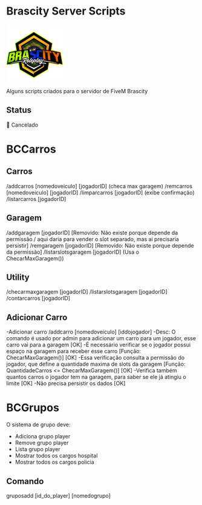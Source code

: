 # Brascity Server Scripts

![Brascity](https://raw.githubusercontent.com/luanbiao/brascity/main/bclogo/ui/img/logo.png)

Alguns scripts criados para o servidor de FiveM Brascity

## Status
🚧 Cancelado

# BCCarros
 
## Carros
 
/addcarros [nomedoveiculo] [jogadorID] (checa max garagem)
/remcarros [nomedoveiculo] [jogadorID]
/limparcarros [jogadorID] (exibe confirmação)
/listarcarros [jogadorID]
 
## Garagem
 
/addgaragem [jogadorID] [Removido: Não existe porque depende da permissão / aqui daria para vender o slot separado, mas ai precisaria persistir]
/remgaragem [jogadorID] [Removido: Não existe porque depende da permissão]
/listarslotsgaragem [jogadorID] (Usa o ChecarMaxGaragem())
 
## Utility
 
/checarmaxgaragem [jogadorID]
/listarslotsgaragem [jogadorID]
/contarcarros [jogadorID]

## Adicionar Carro

-Adicionar carro /addcarro [nomedoveiculo] [iddojogador]
-Desc: O comando é usado por admin para adicionar um carro para um jogador, esse carro vai para a garagem [OK]
-É necessário verificar se o jogador possui espaço na garagem para receber esse carro [Função: ChecarMaxGaragem()] [OK]
-Essa verificação consulta a permissão do jogador, que define a quantidade maxima de slots da garagem [Função: QuantidadeCarros <= ChecarMaxGaragem()] [OK]
-Verifica também quantos carros o jogador tem na garagem, para saber se ele já atingiu o limite [OK]
-Não precisa persistir os dados [OK]

# BCGrupos

O sistema de grupo deve: 
- Adiciona grupo player
- Remove grupo player
- Lista grupo player
- Mostrar todos os cargos hospital
- Mostrar todos os cargos policia

## Comando
gruposadd [id_do_player] [nomedogrupo]
